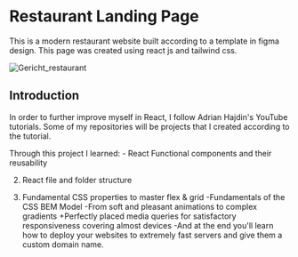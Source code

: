 # Restaurant Landing Page

This is a modern restaurant website built according to a template in figma design. This page was created using react js and tailwind css. 

![Gericht_restaurant](https://github.com/Mara1395/Gericht-restaurant/assets/104097778/344af0ce-e927-4f0a-b27d-bd83a435df9e)


## Introduction

In order to further improve myself in React, I follow Adrian Hajdin's YouTube tutorials. Some of my repositories will be projects that I created according to the tutorial.

Through this project I learned:
-&nbsp;React Functional components and their reusability
  
  2. React file and folder structure
  
  3. Fundamental CSS properties to master flex & grid
  -Fundamentals of the CSS BEM Model
  -From soft and pleasant animations to complex gradients
  +Perfectly placed media queries for satisfactory responsiveness covering almost devices
  -And at the end you'll learn how to deploy your websites to extremely fast servers and give them a custom domain name.


